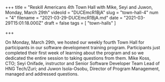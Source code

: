 +++
title = "Reskill Americans 4th Town Hall with Mike, Seyi and Juwon, Monday, March 29th"
videoId = "DUCEmcR1BjA"
slug = "town-hall-4"
num = "4"
filename = "2021-03-29-DUCEmcR1BjA.md"
date = "2021-03-29T15:01:18.000Z"
draft = false
tags = [ "town-halls" ]

+++

On Monday, March 29th, we hosted our weekly fourth Town Hall for participants in our software development training program.  Participants just completed their first week of learning about the program and so we dedicated the entire session to taking questions from them.  Mike Koss, CTO; Seyi Onifade, instructor and Senior Software Developer Team Lead of HNG Tech/Zuri; and Juwon Isola-Osobu, Director of Program Management, managed and addressed questions.
